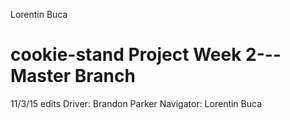 Lorentin Buca

# cookie-stand Project Week 2---Master Branch

11/3/15 edits
Driver: Brandon Parker
Navigator: Lorentin Buca
